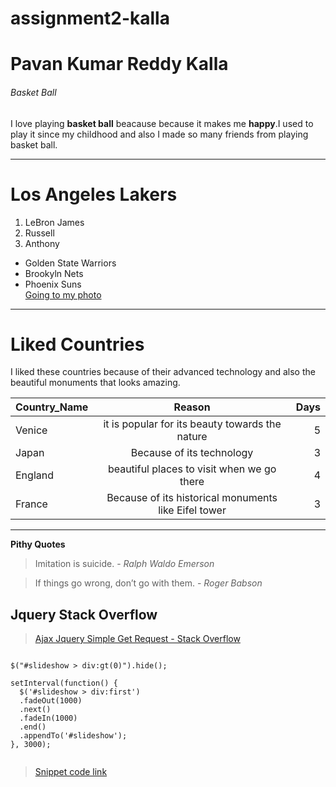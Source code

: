 # assignment2-kalla

# Pavan Kumar Reddy Kalla

###### Basket Ball

 I love playing **basket ball** beacause because it makes me **happy**.I used to play it since my childhood and also I made so many friends from playing basket ball.

 ---

# Los Angeles Lakers
1. LeBron James
2. Russell 
3. Anthony

* Golden State Warriors
* Brookyln Nets
* Phoenix Suns <br>
[Going to my photo](AboutMe.md)

---

# Liked Countries

I liked these countries because of their advanced technology and also the beautiful monuments that looks amazing.

| **Country_Name** | **Reason** | **Days** |
| --- | :---: | ---: |
|Venice| it is popular for its beauty towards the nature | 5 |
|Japan| Because of its technology | 3 |
|England| beautiful places to visit when we go there | 4 |
|France| Because of its historical monuments like Eifel tower| 3 |

---

**Pithy Quotes**

 > Imitation is suicide. - *Ralph Waldo Emerson*
 
 > If things go wrong, don’t go with them. - *Roger Babson*

 ## Jquery Stack Overflow
 > [Ajax Jquery Simple Get Request - Stack Overflow](https://stackoverflow.com/questions/24013942/simple-slider-using-jquery)

```

$("#slideshow > div:gt(0)").hide();

setInterval(function() { 
  $('#slideshow > div:first')
  .fadeOut(1000)
  .next()
  .fadeIn(1000)
  .end()
  .appendTo('#slideshow');
}, 3000);


```

> [Snippet code link](https://css-tricks.com/snippets/jquery/simple-auto-playing-slideshow/)





